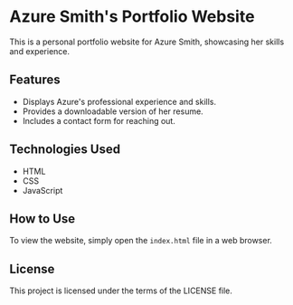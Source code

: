 # Azure Smith's Portfolio Website

This is a personal portfolio website for Azure Smith, showcasing her skills and experience.

## Features

*   Displays Azure's professional experience and skills.
*   Provides a downloadable version of her resume.
*   Includes a contact form for reaching out.

## Technologies Used

*   HTML
*   CSS
*   JavaScript

## How to Use

To view the website, simply open the `index.html` file in a web browser.

## License

This project is licensed under the terms of the LICENSE file.
